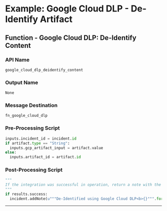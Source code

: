 <!--
    DO NOT MANUALLY EDIT THIS FILE
    THIS FILE IS AUTOMATICALLY GENERATED WITH resilient-sdk codegen
-->

# Example: Google Cloud DLP - De-Identify Artifact

## Function - Google Cloud DLP: De-Identify Content

### API Name
`google_cloud_dlp_deidentify_content`

### Output Name
`None`

### Message Destination
`fn_google_cloud_dlp`

### Pre-Processing Script
```python
inputs.incident_id = incident.id
if artifact.type == "String":
  inputs.gcp_artifact_input = artifact.value
else:
  inputs.artifact_id = artifact.id
```

### Post-Processing Script
```python
"""
If the integration was successful in operation, return a note with the now de-identified text. 
"""
if results.success:
  incident.addNote(u"""De-Identified using Google Cloud DLP<b>{}""".format(results.content["de_identified_text"]))
```

---

